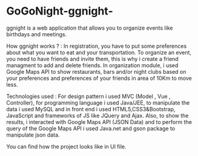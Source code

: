 # GoGoNight-ggnight-
ggnight is a web application that allows you to organize events like birthdays and meetings.

How ggnight works ? : In registration, you have to put some preferences about what you want to eat and your transportation. To organize an event, you need to have friends and invite them, this is why i create a friend managment to add and delete friends. In organization module, i used Google Maps API to show restaurants, bars and/or night clubs based on your preferences and preferences of your friends in area of 10Km to move less.

Technologies used : For design pattern i used MVC (Model , Vue , Controller), for programming language i used Java/JEE, to manipulate the data i used MySQL and in front end i used HTML5,CSS3&Bootstrap, JavaScript and frameworks of JS like JQuery and Ajax. Also, to show the results, i interacted with Google Maps API (JSON Data) and to perform the query of the Google Maps API i used Java.net and gson package to manipulate json data.

You can find how the project looks like in UI file.
